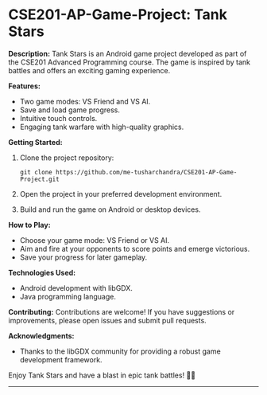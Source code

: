 # CSE201-AP-Game-Project: Tank Stars

**Description:**
Tank Stars is an Android game project developed as part of the CSE201 Advanced Programming course. The game is inspired by tank battles and offers an exciting gaming experience.

**Features:**
- Two game modes: VS Friend and VS AI.
- Save and load game progress.
- Intuitive touch controls.
- Engaging tank warfare with high-quality graphics.

**Getting Started:**
1. Clone the project repository:
   ```
   git clone https://github.com/me-tusharchandra/CSE201-AP-Game-Project.git
   ```

2. Open the project in your preferred development environment.

3. Build and run the game on Android or desktop devices.

**How to Play:**
- Choose your game mode: VS Friend or VS AI.
- Aim and fire at your opponents to score points and emerge victorious.
- Save your progress for later gameplay.

**Technologies Used:**
- Android development with libGDX.
- Java programming language.

**Contributing:**
Contributions are welcome! If you have suggestions or improvements, please open issues and submit pull requests.


**Acknowledgments:**
- Thanks to the libGDX community for providing a robust game development framework.

Enjoy Tank Stars and have a blast in epic tank battles! 🚀💥

---
